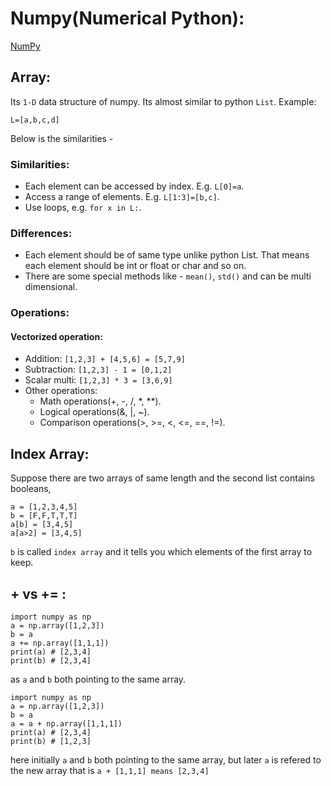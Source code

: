 # Numpy(Numerical Python):
[NumPy](https://docs.scipy.org/doc/numpy/)

## Array:
Its `1-D` data structure of numpy. Its almost similar to python `List`. Example:
```
L=[a,b,c,d]
```
Below is the similarities -
### Similarities:
* Each element can be accessed by index. E.g. `L[0]=a`.
* Access a range of elements. E.g. `L[1:3]=[b,c]`.
* Use loops, e.g. `for x in L:`.
### Differences:
* Each element should be of same type unlike python List. That means each element should be int or float or char and so on.
* There are some special methods like - `mean()`, `std()` and can be multi dimensional.

### Operations:
#### Vectorized operation:
* Addition: `[1,2,3] + [4,5,6] = [5,7,9]`
* Subtraction: `[1,2,3] - 1 = [0,1,2]`
* Scalar multi: `[1,2,3] * 3 = [3,6,9]`
* Other operations:
  * Math operations(+, -, /, *, **).
  * Logical operations(&, |, ~).
  * Comparison operations(>, >=, <, <=, ==, !=).
  
## Index Array:
Suppose there are two arrays of same length and the second list contains booleans,
```
a = [1,2,3,4,5]
b = [F,F,T,T,T]
a[b] = [3,4,5]
a[a>2] = [3,4,5]
```
`b` is called `index array` and it tells you which elements of the first array to keep.

## + vs += :
```
import numpy as np
a = np.array([1,2,3])
b = a
a += np.array([1,1,1])
print(a) # [2,3,4]
print(b) # [2,3,4]  
```
as `a` and `b` both pointing to the same array.
```
import numpy as np
a = np.array([1,2,3])
b = a
a = a + np.array([1,1,1])
print(a) # [2,3,4]
print(b) # [1,2,3] 
```
here initially `a` and `b` both pointing to the same array, but later `a` is refered to the new array that is `a + [1,1,1] means [2,3,4]`
